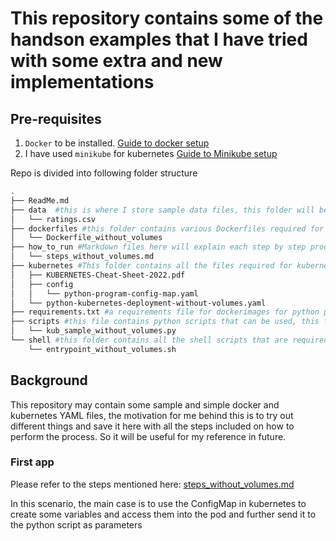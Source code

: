 # This repository contains some of the handson examples that I have tried with some extra and new implementations
## Pre-requisites 
1. `Docker` to be installed. [Guide to docker setup](https://docs.docker.com/get-docker/)
2. I have used `minikube` for kubernetes [Guide to Minikube setup](https://minikube.sigs.k8s.io/docs/start/)

Repo is divided into following folder structure
```bash
.
├── ReadMe.md
├── data  #this is where I store sample data files, this folder will be used as a volume
│   └── ratings.csv
├── dockerfiles #this folder contains various Dockerfiles required for my hands-on practice. All images are simple images
│   └── Dockerfile_without_volumes
├── how_to_run #Markdown files here will explain each step by step proc for running the pods or deployments (including docker)
│   └── steps_without_volumes.md
├── kubernetes #This folder contains all the files required for kubernetes
│   ├── KUBERNETES-Cheat-Sheet-2022.pdf
│   ├── config
│   │   └── python-program-config-map.yaml
│   └── python-kubernetes-deployment-without-volumes.yaml
├── requirements.txt #a requirements file for dockerimages for python packages
├── scripts #this file contains python scripts that can be used, this folder will also be used as a volume to fetch code
│   └── kub_sample_without_volumes.py
└── shell #this folder contains all the shell scripts that are required for my practice
    └── entrypoint_without_volumes.sh
```


## Background
This repository may contain some sample and simple docker and kubernetes YAML files, the motivation for me behind this is to try out different things and save it here with all the steps included on how to perform the process. So it will be useful for my reference in future.

### First app
Please refer to the steps mentioned here: [steps_without_volumes.md](https://github.com/SrikarManthatti/docker-practice-sample/blob/master/how_to_run/steps_without_volumes.md)

In this scenario, the main case is to use the ConfigMap in kubernetes to create some variables and access them into the pod and further send it to the python script as parameters
